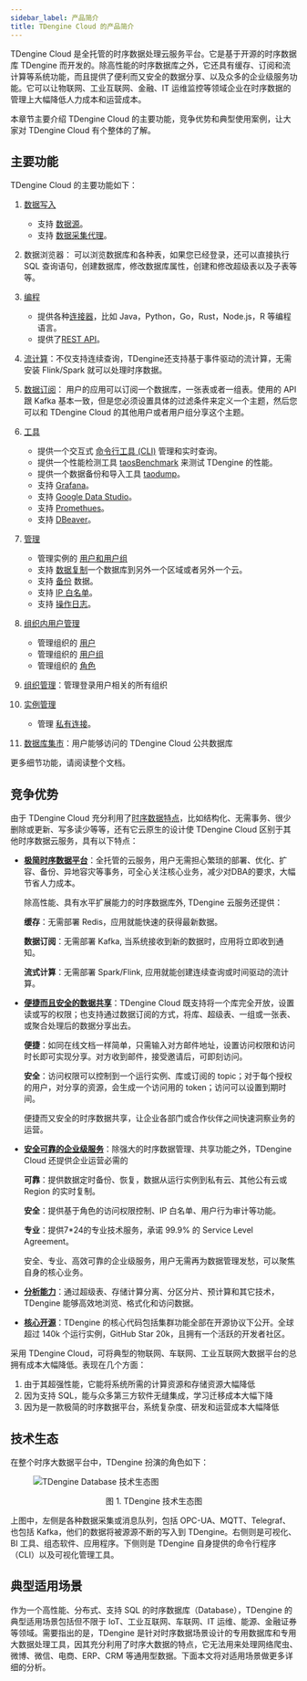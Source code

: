```yaml
---
sidebar_label: 产品简介
title: TDengine Cloud 的产品简介
---
```


TDengine Cloud 是全托管的时序数据处理云服务平台。它是基于开源的时序数据库 TDengine 而开发的。除高性能的时序数据库之外，它还具有缓存、订阅和流计算等系统功能，而且提供了便利而又安全的数据分享、以及众多的企业级服务功能。它可以让物联网、工业互联网、金融、IT 运维监控等领域企业在时序数据的管理上大幅降低人力成本和运营成本。

本章节主要介绍 TDengine Cloud 的主要功能，竞争优势和典型使用案例，让大家对 TDengine Cloud 有个整体的了解。

## 主要功能

TDengine Cloud 的主要功能如下：

1. [数据写入](../data-in/)
   - 支持 [数据源](../data-in/ds/)。
   - 支持 [数据采集代理](../data-in/dca/)。
2. 数据浏览器： 可以浏览数据库和各种表，如果您已经登录，还可以直接执行 SQL 查询语句，创建数据库，修改数据库属性，创建和修改超级表以及子表等等。
3. [编程](../programming/)
    - 提供各种[连接器](../programming/client-libraries/)，比如 Java，Python，Go，Rust，Node.js，R 等编程语言。
    - 提供了[REST API](../programming/client-libraries/rest-api/)。
4. [流计算](../stream/)：不仅支持连续查询，TDengine还支持基于事件驱动的流计算，无需安装 Flink/Spark 就可以处理时序数据。
5. [数据订阅](../data-subscription/)： 用户的应用可以订阅一个数据库，一张表或者一组表。使用的 API 跟 Kafka 基本一致，但是您必须设置具体的过滤条件来定义一个主题，然后您可以和 TDengine Cloud 的其他用户或者用户组分享这个主题。
6. [工具](../tools)
   - 提供一个交互式 [命令行工具 (CLI)](../tools/cli/) 管理和实时查询。
   - 提供一个性能检测工具 [taosBenchmark](../tools/taosbenchmark/) 来测试 TDengine 的性能。
   - 提供一个数据备份和导入工具 [taodump](../tools/taosdump/)。
   - 支持 [Grafana](../tools/grafana/)。
   - 支持 [Google Data Studio](../tools/gds/)。
   - 支持 [Promethues](../tools/prometheus/)。
   - 支持 [DBeaver](../tools/dbeaver/)。
7. [管理](../mgmt)
   - 管理实例的 [用户和用户组](../mgmt/user-mgmt)
   - 支持 [数据复制](../mgmt/replication)一个数据库到另外一个区域或者另外一个云。
   - 支持 [备份](../mgmt/backup) 数据。
   - 支持 [IP 白名单](../mgmt/ip-whites)。
   - 支持 [操作日志](../mgmt/ops-logs)。

8. [组织内用户管理](../user-mgmt)
   - 管理组织的 [用户](../user-mgmt/users)
   - 管理组织的 [用户组](../user-mgmt/usergroups)
   - 管理组织的 [角色](../user-mgmt/roles)

9. [组织管理](../orgs)：管理登录用户相关的所有组织
10. [实例管理](../instances/)
    - 管理 [私有连接](../instances/private-link)。

11. [数据库集市](../dbmarts)：用户能够访问的 TDengine Cloud 公共数据库

更多细节功能，请阅读整个文档。

## 竞争优势

由于 TDengine Cloud 充分利用了[时序数据特点](https://www.taosdata.com/blog/2019/07/09/105.html)，比如结构化、无需事务、很少删除或更新、写多读少等等，还有它云原生的设计使 TDengine Cloud 区别于其他时序数据云服务，具有以下特点：

- **[极简时序数据平台](https://www.taosdata.com/tdengine/simplified_solution_for_time-series_data_processing)**：全托管的云服务，用户无需担心繁琐的部署、优化、扩容、备份、异地容灾等事务，可全心关注核心业务，减少对DBA的要求，大幅节省人力成本。

   除高性能、具有水平扩展能力的时序数据库外, TDengine 云服务还提供：

   **缓存**：无需部署 Redis，应用就能快速的获得最新数据。

   **数据订阅**：无需部署 Kafka, 当系统接收到新的数据时，应用将立即收到通知。

   **流式计算**：无需部署 Spark/Flink, 应用就能创建连续查询或时间驱动的流计算。

- **[便捷而且安全的数据共享](https://www.taosdata.com/tdengine/cloud/data-sharing)**：TDengine Cloud 既支持将一个库完全开放，设置读或写的权限；也支持通过数据订阅的方式，将库、超级表、一组或一张表、或聚合处理后的数据分享出去。

   **便捷**：如同在线文档一样简单，只需输入对方邮件地址，设置访问权限和访问时长即可实现分享。对方收到邮件，接受邀请后，可即刻访问。

   **安全**：访问权限可以控制到一个运行实例、库或订阅的 topic；对于每个授权的用户，对分享的资源，会生成一个访问用的 token；访问可以设置到期时间。

   便捷而又安全的时序数据共享，让企业各部门或合作伙伴之间快速洞察业务的运营。

- **[安全可靠的企业级服务](https://tdengine.com/tdengine/high-performance-time-series-database/)**：除强大的时序数据管理、共享功能之外，TDengine Cloud 还提供企业运营必需的

   **可靠**：提供数据定时备份、恢复，数据从运行实例到私有云、其他公有云或 Region 的实时复制。

   **安全**：提供基于角色的访问权限控制、IP 白名单、用户行为审计等功能。

   **专业**：提供7*24的专业技术服务，承诺 99.9% 的 Service Level Agreement。

   安全、专业、高效可靠的企业级服务，用户无需再为数据管理发愁，可以聚焦自身的核心业务。

- **[分析能力](https://www.taosdata.com/tdengine/easy_data_analytics)**：通过超级表、存储计算分离、分区分片、预计算和其它技术，TDengine 能够高效地浏览、格式化和访问数据。

- **[核心开源](https://www.taosdata.com/tdengine/open_source_time-series_database)**：TDengine 的核心代码包括集群功能全部在开源协议下公开。全球超过 140k 个运行实例，GitHub Star 20k，且拥有一个活跃的开发者社区。

采用 TDengine Cloud，可将典型的物联网、车联网、工业互联网大数据平台的总拥有成本大幅降低。表现在几个方面：

1. 由于其超强性能，它能将系统所需的计算资源和存储资源大幅降低
2. 因为支持 SQL，能与众多第三方软件无缝集成，学习迁移成本大幅下降
3. 因为是一款极简的时序数据平台，系统复杂度、研发和运营成本大幅降低

## 技术生态

在整个时序大数据平台中，TDengine 扮演的角色如下：

<figure>

![TDengine Database 技术生态图](eco_system.webp)

<center><figcaption>图 1. TDengine 技术生态图</figcaption></center>
</figure>

上图中，左侧是各种数据采集或消息队列，包括 OPC-UA、MQTT、Telegraf、也包括 Kafka，他们的数据将被源源不断的写入到 TDengine。右侧则是可视化、BI 工具、组态软件、应用程序。下侧则是 TDengine 自身提供的命令行程序（CLI）以及可视化管理工具。

## 典型适用场景

作为一个高性能、分布式、支持 SQL 的时序数据库（Database），TDengine 的典型适用场景包括但不限于 IoT、工业互联网、车联网、IT 运维、能源、金融证券等领域。需要指出的是，TDengine 是针对时序数据场景设计的专用数据库和专用大数据处理工具，因其充分利用了时序大数据的特点，它无法用来处理网络爬虫、微博、微信、电商、ERP、CRM 等通用型数据。下面本文将对适用场景做更多详细的分析。
